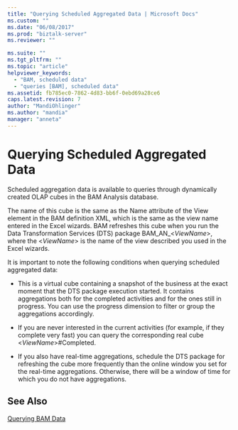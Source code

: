 ```yaml
---
title: "Querying Scheduled Aggregated Data | Microsoft Docs"
ms.custom: ""
ms.date: "06/08/2017"
ms.prod: "biztalk-server"
ms.reviewer: ""

ms.suite: ""
ms.tgt_pltfrm: ""
ms.topic: "article"
helpviewer_keywords: 
  - "BAM, scheduled data"
  - "queries [BAM], scheduled data"
ms.assetid: fb785ec0-7862-4d83-bb6f-0ebd69a28ce6
caps.latest.revision: 7
author: "MandiOhlinger"
ms.author: "mandia"
manager: "anneta"
---
```

# Querying Scheduled Aggregated Data
Scheduled aggregation data is available to queries through dynamically created OLAP cubes in the  BAM Analysis database.  
  
 The name of this cube is the same as the Name attribute of the View element in the BAM definition XML, which is the same as the view name entered in the Excel wizards. BAM refreshes this cube when you run the Data Transformation Services (DTS) package BAM_AN_\<*ViewName*\>, where the \<*ViewName*\> is the name of the view described you used in the Excel wizards.  
  
 It is important to note the following conditions when querying scheduled aggregated data:  
  
-   This is a virtual cube containing a snapshot of the business at the exact moment that the DTS package execution started. It contains aggregations both for the completed activities and for the ones still in progress. You can use the progress dimension to filter or group the aggregations accordingly.  
  
-   If you are never interested in the current activities (for example, if they complete very fast) you can query the corresponding real cube \<*ViewName*\>#Completed.  
  
-   If you also have real-time aggregations, schedule the DTS package for refreshing the cube more frequently than the online window you set for the real-time aggregations. Otherwise, there will be a window of time for which you do not have aggregations.  
  
## See Also  
 [Querying BAM Data](../core/querying-bam-data.md)